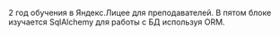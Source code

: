 2 год обучения в Яндекс.Лицее для преподавателей. 
В пятом блоке изучается SqlAlchemy для работы с БД используя ORM.